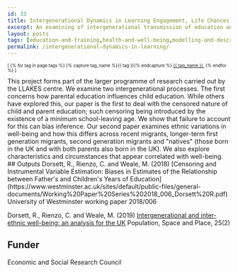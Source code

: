 ```yaml
---
id: 33
title: Intergenerational Dynamics in Learning Engagement, Life Chances and Well-Being of Young People
excerpt: An examining of intergenerational transmission of education and, separately, a consideration of variations in subjective well-being by ethnicity and migration ancestry.
layout: posts
tags: [education-and-training,health-and-well-being,modelling-and-descriptives]
permalink: /intergenerational-dynamics-in-learning/
---
```

<div>
  <p style="font-size:.7em;">
    [
    {% for tag in page.tags %}
      {% capture tag_name %}{{ tag }}{% endcapture %}
      <a href="/{{ tag_name }}"><nobr>{{ tag_name }}</nobr>&nbsp;</a>
    {% endfor %}
    ]
  </p>
</div>
This project forms part of the larger programme of research carried out by the LLAKES centre.  We examine two intergenerational processes.  The first concerns how parental education influences child education.  While others have explored this, our paper is the first to deal with the censored nature of child and parent education; such censoring being introduced by the existence of a minimum school-leaving age.  We show that failure to account for this can bias inference.  Our second paper examines ethnic variations in well-being and how this differs across recent migrants, longer-term first generation migrants, second generation migrants and "natives" (those born in the UK and with both parents also born in the UK).  We also explore characteristics and circumstances that appear correlated with well-being.
## Outputs
Dorsett, R., Rienzo, C. and Weale, M. (2018) [Censoring and Instrumental Variable Estimation: Biases in Estimates of the Relationship between Father's and Children's Years of Education](https://www.westminster.ac.uk/sites/default/public-files/general-documents/Working%20Paper%20Series%202018_006_Dorsett%20R.pdf) University of Westminster working paper 2018/006

Dorsett, R., Rienzo, C. and Weale, M. (2019) [Intergenerational and inter-ethnic well-being: an analysis for the UK](https://onlinelibrary.wiley.com/doi/pdf/10.1002/psp.2195) Population, Space and Place, 25(2)

## Funder
Economic and Social Research Council
